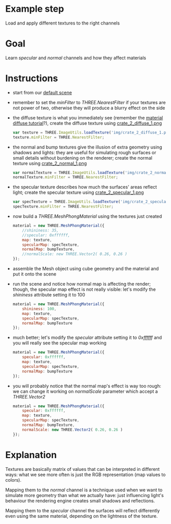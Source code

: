 Example step
============
Load and apply different textures to the right channels

Goal
====
Learn _specular_ and _normal_ channels and how they affect materials

Instructions
============

+ start from our [default scene](../examples/00_default_scene.html)

+ remember to set the _minFilter_ to _THREE.NearestFilter_ if your textures are not power of two, otherwise they will
 produce a blurry effect on the side

+ the diffuse texture is what you immediately see (remember the [material diffuse tutorial](10_materials_diffuse.md)?),
create the diffuse texture using [crate_2_diffuse_1.png](../examples/img/crate_2_diffuse_1.png)

    ```javascript
    var texture = THREE.ImageUtils.loadTexture('img/crate_2_diffuse_1.png');
    texture.minFilter = THREE.NearestFilter;
    ```

+ the normal and bump textures give the illusion of extra geometry using shadows and lights: they are useful for simulating 
rough surfaces or small details without burdening on the renderer; create the normal texture using 
[crate_2_normal_1.png](../examples/crate_2_normal_1.png)

    ```javascript
    var normalTexture = THREE.ImageUtils.loadTexture('img/crate_2_normal_1.png');
    normalTexture.minFilter = THREE.NearestFilter;
    ```

+ the specular texture describes how much the surfaces' areas reflect light; create the specular texture using 
[crate_2_specular_1.png](../examples/crate_2_specular_1.png)

    ```javascript
    var specTexture = THREE.ImageUtils.loadTexture('img/crate_2_specular_1.png');
    specTexture.minFilter = THREE.NearestFilter;
    ```

+ now build a _THREE.MeshPhongMaterial_ using the textures just created 

    ```javascript
    material = new THREE.MeshPhongMaterial({
        //shininess: 35,
        //specular: 0xffffff,
        map: texture,
        specularMap: specTexture,
        normalMap: bumpTexture,
        //normalScale: new THREE.Vector2( 0.26, 0.26 )
    });
    ```

+ assemble the Mesh object using cube geometry and the material and put it onto the scene

+ run the scene and notice how normal map is affecting the render; though, the specular map effect is not really visible: 
let's modify the _shininess_ attribute setting it to 100

    ```javascript
    material = new THREE.MeshPhongMaterial({
        shininess: 100,
        map: texture,
        specularMap: specTexture,
        normalMap: bumpTexture
    });
    ```
    
+ much better; let's modify the _specular_ attribute setting it to _0xffffff_ and you will really see the specular map working

    ```javascript
    material = new THREE.MeshPhongMaterial({
        specular: 0xffffff,
        map: texture,
        specularMap: specTexture,
        normalMap: bumpTexture
    });
    ```
    
- you will probably notice that the normal map's effect is way too rough: we can change it working on _normalScale_ parameter
which accept a _THREE.Vector2_

    ```javascript
    material = new THREE.MeshPhongMaterial({
        specular: 0xffffff,
        map: texture,
        specularMap: specTexture,
        normalMap: bumpTexture,
        normalScale: new THREE.Vector2( 0.26, 0.26 )
    });
    ```

Explanation
===========
Textures are basically matrix of values that can be interpreted in different ways: what we see more often is just the RGB
representation (map values to colors).

Mapping them to the _normal_ channel is a technique used when we want to simulate more geometry than what we actually have: just
influencing light's behaviour the rendering engine creates small shadows and reflections.

Mapping them to the _specular_ channel the surfaces will reflect differently even using the same material, depending on the
lightness of the texture.